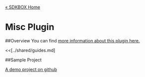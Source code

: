 [&#171; SDKBOX Home](http://sdkbox.com)

<h1>Misc Plugin</h1>

##Overview
You can find [more information about this plugin here.](http://www.cocos2d-x.org/sdkbox/misc)


<<[../shared/guides.md]


##Sample Project

[A demo project on github](https://github.com/sdkbox/sdkbox-sample-cpp317/tree/misc)

